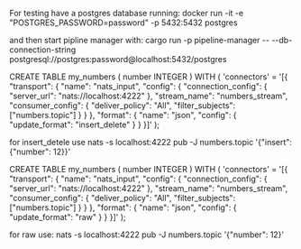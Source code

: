For testing have a postgres database running:
docker run -it -e "POSTGRES_PASSWORD=password" -p 5432:5432 postgres

and then start pipline manager with:
cargo run -p pipeline-manager -- --db-connection-string postgresql://postgres:password@localhost:5432/postgres


CREATE TABLE my_numbers (
    number INTEGER
) WITH (
    'connectors' = '[{
        "transport": {
            "name": "nats_input",
            "config": {
                "connection_config": {
                    "server_url": "nats://localhost:4222"
                },
                "stream_name": "numbers_stream",
                "consumer_config": {
                    "deliver_policy": "All",
                    "filter_subjects": ["numbers.topic"]
                }
            }
        },
        "format": {
            "name": "json",
            "config": {
                "update_format": "insert_delete"
            }
        }
    }]'
);

for insert_detele use
nats -s localhost:4222 pub -J numbers.topic '{"insert": {"number": 12}}'


CREATE TABLE my_numbers (
    number INTEGER
) WITH (
    'connectors' = '[{
        "transport": {
            "name": "nats_input",
            "config": {
                "connection_config": {
                    "server_url": "nats://localhost:4222"
                },
                "stream_name": "numbers_stream",
                "consumer_config": {
                    "deliver_policy": "All",
                    "filter_subjects": ["numbers.topic"]
                }
            }
        },
        "format": {
            "name": "json",
            "config": {
                "update_format": "raw"
            }
        }
    }]'
);

for raw use:
nats -s localhost:4222 pub -J numbers.topic '{"number": 12}'
